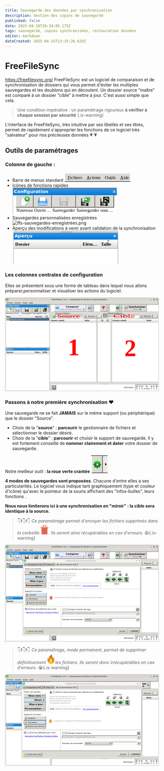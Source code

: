 ```yaml
---
title: Sauvegarde des données par synchronisation
description: Gestion des copies de sauvegarde
published: false
date: 2025-04-16T20:34:05.175Z
tags: sauvegarde, copies synchronisées, restauration données
editor: markdown
dateCreated: 2025-04-15T13:35:26.629Z
---
```


# FreeFileSync

https://freefilesync.org/ 
FreeFileSync est un logiciel de comparaison et de synchronisation de dossiers qui vous permet d'éviter les multiples sauvegardes et les doublons qui en découlent. Un dossier source "maître" est comparé à un dossier "cible" à mettre à jour. C'est aussi simple que cela.
>Une condition impérative : un paramétrage rigoureux **à vérifier à chaque session par sécurité** 
{.is-warning}

L'interface de FreeFileSync, très intuitive par ses libellés et ses titres, permet de rapidement s'approprier les fonctions de ce logiciel très "salvateur" pour nos précieuses données :heartpulse: :heartpulse:

## Outils de paramétrages

### Colonne de gauche : 
- Barre de menus standard
![ffs-menu-standard.png](/images/ffs-menu-standard.png)
- Icônes de fonctions rapides
![ffs-icones-fonctions-rapides.png](/images/ffs-icones-fonctions-rapides.png)
- Sauvegardes personnalisées enregistrées
![ffs-sauvegardes-enregistrées.png](/images/ffs-sauvegardes-enregistrées.png)
- Aperçu des modifications à venir avant validation  de la synchronisation
![ffs-apercu-modifications-proposees.png](/images/ffs-apercu-modifications-proposees.png)
### Les colonnes centrales de configuration
Elles se présentent sous une forme de tableau dans lequel nous allons préparer,personnaliser et visualiser les actions du logiciel.

![source-et-cible-num-2.png](/images/source-et-cible-num-2.png)

### Passons à notre première synchronisation :heart:
Une sauvegarde ne se fait **JAMAIS** sur le même support (ou périphérique) que le dossier "Source".
- Choix de la "**source**" : **parcourir** le gestionnaire de fichiers et sélectionner le dossier désiré.
- Choix de la "**cible**" : **parcourir** et choisir le support de sauvegarde. Il y est fortement conseillé de **nommer clairement et dater** votre dossier de sauvegarde.

Notre meilleur outil : **la roue verte crantée** ![roue-ffs-crantee.png](/images/roue-ffs-crantee.png)

**4 modes de sauvegardes sont proposées**. Chacune d'entre elles a ses particularités. Le logiciel vous indique tant graphiquement (type et couleur d'icône) qu'avec le pointeur de la souris affichant des "infos-bulles", leurs fonctions .

**Nous nous limiterons ici à une synchronisation en "miroir" : la cible sera identique à la source.**
> :point_down::exclamation::point_down::exclamation::point_down:
*Ce paramétrage permet d'envoyer les fichiers supprimés dans la corbeille  ![ffs-corbeille.png](/images/ffs-corbeille.png). Ils seront ainsi récupérables en cas d'erreurs.*  :satisfied:{.is-warning}

![ffs-fenetre-parametrages-miroir-2.png](/images/ffs-fenetre-parametrages-miroir-2.png)

> :point_down::exclamation::point_down::exclamation::point_down:
*Ce paramétrage, mode permanent, permet de supprimer définitivement  ![ffs-flamme.png](/images/ffs-flamme.png) les fichiers. Ils seront donc irrécupérables en cas d'erreurs.*  :sob:{.is-warning}

![ffs-corbeille-permanente.png](/images/ffs-corbeille-permanente.png)

